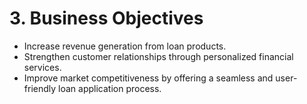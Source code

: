 # 3. Business Objectives

* Increase revenue generation from loan products.
* Strengthen customer relationships through personalized financial services.
* Improve market competitiveness by offering a seamless and user-friendly loan application process.